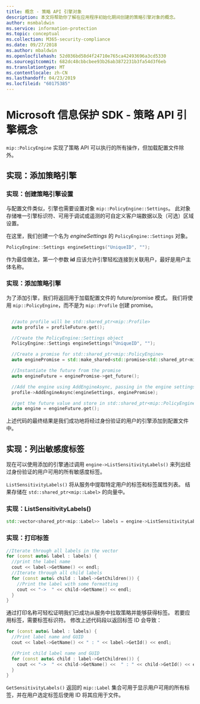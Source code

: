 ```yaml
---
title: 概念 - 策略 API 引擎对象
description: 本文将帮助你了解在应用程序初始化期间创建的策略引擎对象的概念。
author: msmbaldwin
ms.service: information-protection
ms.topic: conceptual
ms.collection: M365-security-compliance
ms.date: 09/27/2018
ms.author: mbaldwin
ms.openlocfilehash: 52d036bd58d4f24710e765ca42493696a3cd5330
ms.sourcegitcommit: 682dc48cbbcbee93b26ab3872231b3fa54d3f6eb
ms.translationtype: MT
ms.contentlocale: zh-CN
ms.lasthandoff: 04/23/2019
ms.locfileid: "60175385"
---
```

# <a name="microsoft-information-protection-sdk---policy-api-engine-concepts"></a>Microsoft 信息保护 SDK - 策略 API 引擎概念

`mip::PolicyEngine` 实现了策略 API 可以执行的所有操作，但加载配置文件除外。 

## <a name="implementation-add-a-policy-engine"></a>实现：添加策略引擎

### <a name="implementation-create-policy-engine-settings"></a>实现：创建策略引擎设置

与配置文件类似，引擎也需要设置对象 `mip::PolicyEngine::Settings`。 此对象存储唯一引擎标识符、可用于调试或遥测的可自定义客户端数据以及（可选）区域设置。

在这里，我们创建一个名为 *engineSettings* 的 `PolicyEngine::Settings` 对象。

```cpp
PolicyEngine::Settings engineSettings("UniqueID", "");
```

作为最佳做法，第一个参数 **id** 应该允许引擎轻松连接到关联用户，最好是用户主体名称。

### <a name="implementation-add-the-policy-engine"></a>实现：添加策略引擎

为了添加引擎，我们将返回用于加载配置文件的 future/promise 模式。 我们将使用 `mip::PolicyEngine`，而不是为 `mip::Profile` 创建 promise。

```cpp

  //auto profile will be std::shared_ptr<mip::Profile>
  auto profile = profileFuture.get();

  //Create the PolicyEngine::Settings object
  PolicyEngine::Settings engineSettings("UniqueID", "");

  //Create a promise for std::shared_ptr<mip::PolicyEngine>
  auto enginePromise = std::make_shared<std::promise<std::shared_ptr<mip::PolicyEngine>>>();

  //Instantiate the future from the promise
  auto engineFuture = enginePromise->get_future();

  //Add the engine using AddEngineAsync, passing in the engine settings and the promise
  profile->AddEngineAsync(engineSettings, enginePromise);

  //get the future value and store in std::shared_ptr<mip::PolicyEngine>
  auto engine = engineFuture.get();
```

上述代码的最终结果是我们成功地将经过身份验证的用户的引擎添加到配置文件中。

## <a name="implementation-list-sensitivity-labels"></a>实现：列出敏感度标签

现在可以使用添加的引擎通过调用 `engine->ListSensitivityLabels()` 来列出经过身份验证的用户可用的所有敏感度标签。

`ListSensitivityLabels()` 将从服务中提取特定用户的标签和标签属性列表。 结果存储在 `std::shared_ptr<mip::Label>` 的向量中。

### <a name="implementation-listsensitivitylabels"></a>实现：ListSensitivityLabels()

```cpp
std::vector<shared_ptr<mip::Label>> labels = engine->ListSensitivityLabels();
```

### <a name="implementation-print-the-labels"></a>实现：打印标签

```cpp
//Iterate through all labels in the vector
for (const auto& label : labels) {
  //print the label name
  cout << label->GetName() << endl;
  //Iterate through all child labels
  for (const auto& child : label->GetChildren()) {
    //Print the label with some formatting
    cout << "->  " << child->GetName() << endl;
  }
}
```

通过打印名称可轻松证明我们已成功从服务中拉取策略并能够获得标签。 若要应用标签，需要标签标识符。 修改上述代码段以返回标签 ID 会导致：

```cpp
for (const auto& label : labels) {
  //Print label name and GUID
  cout << label->GetName() << " : " << label->GetId() << endl;

  //Print child label name and GUID
  for (const auto& child : label->GetChildren()) {    
    cout << "->  " << child->GetName() <<  " : " << child->GetId() << endl;
  }
}
```

`GetSensitivityLabels()` 返回的 `mip::Label` 集合可用于显示用户可用的所有标签，并在用户选定标签后使用 ID 将其应用于文件。

